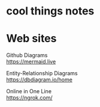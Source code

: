 # cool things notes


# Web sites
  Github Diagrams <br>
    https://mermaid.live

  Entity-Relationship Diagrams <br>
    https://dbdiagram.io/home

  Online in One Line <br>
    https://ngrok.com/
